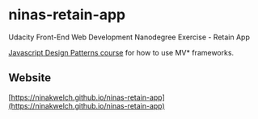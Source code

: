# ninas-retain-app

Udacity Front-End Web Development Nanodegree Exercise - Retain App

[Javascript Design Patterns course](https://www.udacity.com/course/javascript-design-patterns--ud989) for how to use MV* frameworks.

## Website

[https://ninakwelch.github.io/ninas-retain-app](https://ninakwelch.github.io/ninas-retain-app)
